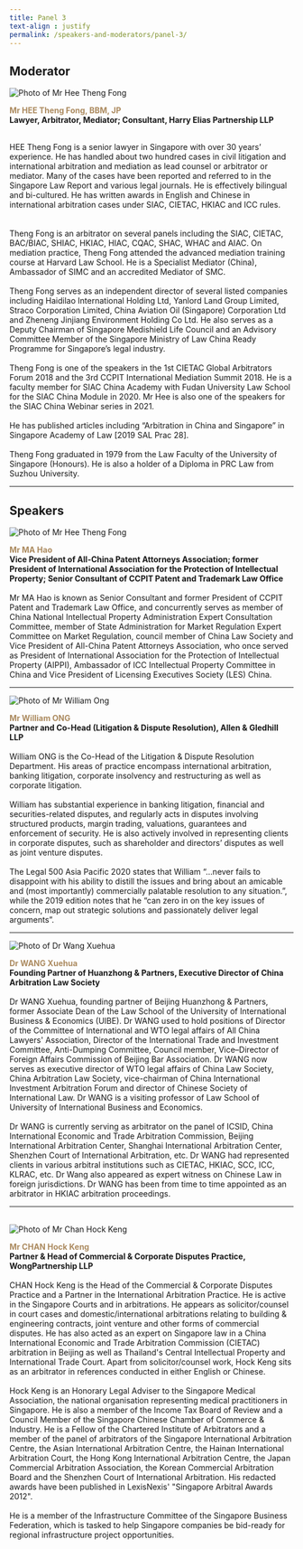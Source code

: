 ```yaml
---
title: Panel 3
text-align : justify
permalink: /speakers-and-moderators/panel-3/
---
```

<style> 
.content img {
  max-width: 200px;
  margin-left: 0;
}

.speaker-name {
  color: #AC8B60;
}
</style>

## Moderator
<div class="sgds-container">
  <div class="row is-desktop">
    <div class="col is-10-mobile is-10-tablet is-3-desktop is-3-widescreen is-3-fullhd">
    <img src="/images/speakers-panel 3-Hee Theng Fong2.png" alt="Photo of Mr Hee Theng Fong"> 
    </div>
    <div class="col">
      <p>
      <b class="speaker-name">Mr HEE Theng Fong, BBM, JP</b><br>
   <b>Lawyer, Arbitrator, Mediator; Consultant, Harry Elias Partnership LLP<br> <br></b>

HEE Theng Fong is a senior lawyer in Singapore with over 30 years’ experience. He has handled about two hundred cases in civil litigation and international arbitration and mediation as lead counsel or arbitrator or mediator. Many of the cases have been reported and referred to in the Singapore Law Report and various legal journals. He is effectively bilingual and bi-cultured. He has written awards in English and Chinese in international arbitration cases under SIAC, CIETAC, HKIAC and ICC rules. <br> <br>  
        Theng Fong is an arbitrator on several panels including the SIAC, CIETAC, BAC/BIAC, SHIAC, HKIAC, HIAC, CQAC, SHAC, WHAC and AIAC. On mediation practice, Theng Fong attended the advanced mediation training course at Harvard Law School. He is a Specialist Mediator (China), Ambassador of SIMC and an accredited Mediator of SMC.   <br> <br>
        Theng Fong serves as an independent director of several listed companies including Haidilao International Holding Ltd, Yanlord Land Group Limited, Straco Corporation Limited, China Aviation Oil (Singapore) Corporation Ltd and Zheneng Jinjiang Environment Holding Co Ltd. He also serves as a Deputy Chairman of Singapore Medishield Life Council and an Advisory Committee Member of the Singapore Ministry of Law China Ready Programme for Singapore’s legal industry.   <br> <br>
        Theng Fong is one of the speakers in the 1st CIETAC Global Arbitrators Forum 2018 and the 3rd CCPIT International Mediation Summit 2018. He is a faculty member for SIAC China Academy with Fudan University Law School for the SIAC China Module in 2020. Mr Hee is also one of the speakers for the SIAC China Webinar series in 2021.   <br> <br>
        He has published articles including “Arbitration in China and Singapore” in Singapore Academy of Law [2019 SAL Prac 28].   <br> <br>
        Theng Fong graduated in 1979 from the Law Faculty of the University of Singapore (Honours). He is also a holder of a Diploma in PRC Law from Suzhou University.  
      </p>
   </div>
  </div> 
</div>
<hr>

## Speakers
<div class="sgds-container">
  <div class="row is-desktop">
    <div class="col is-10-mobile is-10-tablet is-3-desktop is-3-widescreen is-3-fullhd">
    <img src="/images/speakers-panel 3-ma hao.jpg" alt="Photo of Mr Hee Theng Fong"> 
    </div>
    <div class="col">
      <p>
      <b class="speaker-name">Mr MA Hao</b><br>
   <b>Vice President of All-China Patent Attorneys Association; former President of International Association for the Protection of Intellectual Property; Senior Consultant of CCPIT Patent and Trademark Law Office<br> <br></b>
Mr MA Hao is known as Senior Consultant and former President of CCPIT Patent and Trademark Law Office, and concurrently serves as member of China National Intellectual Property Administration Expert Consultation Committee, member of State Administration for Market Regulation Expert Committee on Market Regulation, council member of China Law Society and Vice President of All-China Patent Attorneys Association, who once served as President of International Association for the Protection of Intellectual Property (AIPPI), Ambassador of ICC Intellectual Property Committee in China and Vice President of Licensing Executives Society (LES) China.
      </p>
   </div>
  </div> 
</div>
<hr>
  <div class="row is-desktop">
    <div class="col is-10-mobile is-10-tablet is-3-desktop is-3-widescreen is-3-fullhd">
    <img src="/images/speakers-panel 3-William Ong2.jpg" alt="Photo of Mr William Ong"> 
    </div>
    <div class="col">
      <p>
      <b class="speaker-name">Mr William ONG</b><br>
       <b>Partner and Co-Head (Litigation & Dispute Resolution), Allen & Gledhill LLP<br> <br></b>
       William ONG is the Co-Head of the Litigation & Dispute Resolution Department. His areas of practice encompass international arbitration, banking litigation, corporate insolvency and restructuring as well as corporate litigation.<br> <br>
       William has substantial experience in banking litigation, financial and securities-related disputes, and regularly acts in disputes involving structured products, margin trading, valuations, guarantees and enforcement of security. He is also actively involved in representing clients in corporate disputes, such as shareholder and directors’ disputes as well as joint venture disputes.<br> <br>
      The Legal 500 Asia Pacific 2020 states that William “…never fails to disappoint with his ability to distill the issues and bring about an amicable and (most importantly) commercially palatable resolution to any situation.”, while the 2019 edition notes that he “can zero in on the key issues of concern, map out strategic solutions and passionately deliver legal arguments”.  
      </p>
   </div>
  </div> 
<hr>
  <div class="row is-desktop">
    <div class="col is-10-mobile is-10-tablet is-3-desktop is-3-widescreen is-3-fullhd">
    <img src="/images/speakers-panel 3- wang xuehua.png" alt="Photo of Dr Wang Xuehua"> 
    </div>
    <div class="col">
      <p>
      <b class="speaker-name">Dr WANG Xuehua</b><br>
       <b>Founding Partner of Huanzhong & Partners, Executive Director of China Arbitration Law Society<br> <br></b>
Dr WANG Xuehua, founding partner of Beijing Huanzhong & Partners, former Associate Dean of the Law School of the University of International Business & Economics (UIBE). Dr WANG used to hold positions of Director of the Committee of International and WTO legal affairs of All China Lawyers' Association, Director of the International Trade and Investment Committee, Anti-Dumping Committee, Council member, Vice–Director of Foreign Affairs Commission of Beijing Bar Association. Dr WANG now serves as executive director of WTO legal affairs of China Law Society, China Arbitration Law Society, vice-chairman of China International Investment Arbitration Forum and director of Chinese Society of International Law. Dr WANG is a visiting professor of Law School of University of International Business and Economics.<br> <br>
Dr WANG is currently serving as arbitrator on the panel of ICSID, China International Economic and Trade Arbitration Commission, Beijing International Arbitration Center, Shanghai International Arbitration Center, Shenzhen Court of International Arbitration, etc. Dr WANG had represented clients in various arbitral institutions such as CIETAC, HKIAC, SCC, ICC, KLRAC, etc. Dr Wang also appeared as expert witness on Chinese Law in foreign jurisdictions. Dr WANG has been from time to time appointed as an arbitrator in HKIAC arbitration proceedings. 
      </p>
   </div>
  </div> 
<hr>
<br>
<div class="row is-desktop">
    <div class="col is-10-mobile is-10-tablet is-3-desktop is-3-widescreen is-3-fullhd">
    <img src="/images/speakers-panel 3-Chan Hock Keng2.jpg" alt="Photo of Mr Chan Hock Keng"> 
    </div>
    <div class="col">
    <p>
    <b class="speaker-name">Mr CHAN Hock Keng</b><br>
    <b>Partner & Head of Commercial & Corporate Disputes Practice, WongPartnership LLP <br> <br> </b>
    CHAN Hock Keng is the Head of the Commercial & Corporate Disputes Practice and a Partner in the International Arbitration Practice. He is active in the Singapore Courts and in arbitrations. He appears as solicitor/counsel in court cases and domestic/international arbitrations relating to building & engineering contracts, joint venture and other forms of commercial disputes. He has also acted as an expert on Singapore law in a China International Economic and Trade Arbitration Commission (CIETAC) arbitration in Beijing as well as Thailand's Central Intellectual Property and International Trade Court. Apart from solicitor/counsel work, Hock Keng sits as an arbitrator in references conducted in either English or Chinese. <br> <br>
      Hock Keng is an Honorary Legal Adviser to the Singapore Medical Association, the national organisation representing medical practitioners in Singapore. He is also a member of the Income Tax Board of Review and a Council Member of the Singapore Chinese Chamber of Commerce & Industry. He is a Fellow of the Chartered Institute of Arbitrators and a member of the panel of arbitrators of the Singapore International Arbitration Centre, the Asian International Arbitration Centre, the Hainan International Arbitration Court, the Hong Kong International Arbitration Centre, the Japan Commercial Arbitration Association, the Korean Commercial Arbitration Board and the Shenzhen Court of International Arbitration. His redacted awards have been published in LexisNexis' "Singapore Arbitral Awards 2012".<br> <br>
      He is a member of the Infrastructure Committee of the Singapore Business Federation, which is tasked to help Singapore companies be bid-ready for regional infrastructure project opportunities.
    </p>
    </div>
  </div>

   
